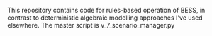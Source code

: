 This repository contains code for rules-based operation of BESS, in contrast to deterministic algebraic modelling approaches I've used elsewhere.
The master script is v_7_scenario_manager.py
